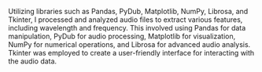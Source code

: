 Utilizing libraries such as Pandas, PyDub, Matplotlib, NumPy, Librosa, and Tkinter, I processed and analyzed audio files to extract various features, including wavelength and frequency. This involved using Pandas for data manipulation, PyDub for audio processing, Matplotlib for visualization, NumPy for numerical operations, and Librosa for advanced audio analysis. Tkinter was employed to create a user-friendly interface for interacting with the audio data.
